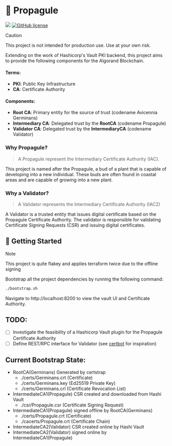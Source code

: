 # 🌰 Propagule

<a href="https://algokit.io"><img src="https://img.shields.io/badge/Built%20with-algokit-teal.svg"/></a>
[![GitHub license](https://img.shields.io/github/license/awesome-algorand/avicennia)]()

> [!CAUTION]
> This project is not intended for production use. Use at your own risk.

Extending on the work of Hashicorp's Vault PKI backend, this project aims to provide the following components for the Algorand Blockchain.

#### Terms:

- **PKI**: Public Key Infrastructure
- **CA**: Certificate Authority

#### Components:

- **Root CA**: Primary entity for the source of trust (codename Avicennia Germinans)
- **Intermediary CA**: Delegated trust by the **RootCA** (codename Propagule)
- **Validator CA**: Delegated trust by the **IntermediaryCA** (codename Validator)

### Why Propagule?
> A Propagule represent the Intermediary Certificate Authority (IAC).


This project is named after the Propagule, a bud of a plant that is capable of developing into a new individual.
These buds are often found in coastal areas and are capable of growing into a new plant.

### Why a Validator?
> A Validator represents the Intermediary Certificate Authority (IAC2)

A Validator is a trusted entity that issues digital certificate based on the Propagule Certificate Authority.
The validator is responsible for validating Certificate Signing Requests (CSR) and issuing digital certificates.


## 🎉 Getting Started

> [!NOTE]
> This project is quite flakey and applies terraform twice due to the offline signing


Bootstrap all the project dependencies by running the following command:

```bash
./bootstrap.sh
```

Navigate to http://localhost:8200 to view the vault UI and Certificate Authority.



## TODO:

- [ ] Investigate the feasibility of a Hashicorp Vault plugin for the Propagule Certificate Authority
- [ ] Define REST/RPC interface for Validator (see [certbot](https://certbot.eff.org/) for inspiration)

## Current Bootstrap State:

- RootCA(Germinans) Generated by certstrap
  - ./certs/Germinans.crt (Certificate)
  - ./certs/Germinans.key (Ed25519 Private Key)
  - ./certs/Germinans.crl (Certificate Revocation List)
- IntermediateCA1(Propagule) CSR created and downloaded from Hashi Vault
  - ./csr/Propagule.csr (Certificate Signing Request)
- IntermediateCA1(Propagule) signed offline by RootCA(Germinans)
  - ./certs/Propagule.crt (Certificate)
  - ./cacerts/Propagule.crt (Certificate Chain)
- IntermediateCA2(Validator) CSR created online by Hashi Vault
- IntermediateCA2(Validator) signed online by IntermediateCA1(Propagule)
